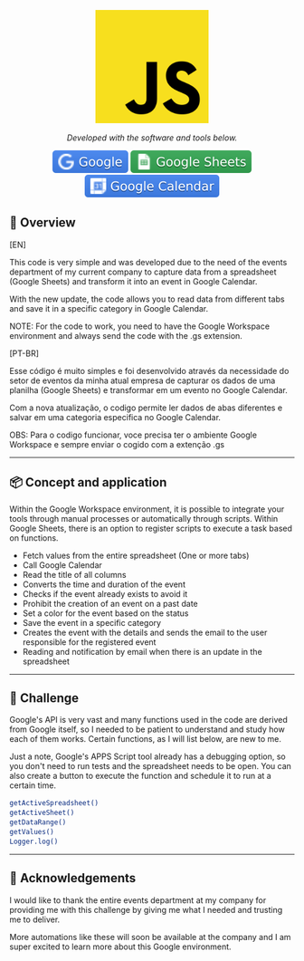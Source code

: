 <p align="center">
  <img src="img.shields.io/image/javaScript_logo.png" width="200" alt="Node Logo" /></a>
</p>

<p align="center">
		<em>Developed with the software and tools below.</em>
</p>

<p align="center">
    <img src="img.shields.io/badge/Google.svg?style=flat&logo=vitest&logoColor=white" alt="Google">
    <img src="img.shields.io/badge/GoogleSheets.svg?style=flat&logo=vitest&logoColor=white" alt="Google Sheets">
    <img src="img.shields.io/badge/GoogleCalendar.svg?style=flat&logo=vitest&logoColor=white" alt="Google Calendar">
</p>

## 📝 Overview

[EN]

This code is very simple and was developed due to the need of the events department of my current company to capture data from a spreadsheet (Google Sheets) and transform it into an event in Google Calendar.

With the new update, the code allows you to read data from different tabs and save it in a specific category in Google Calendar.

NOTE: For the code to work, you need to have the Google Workspace environment and always send the code with the .gs extension.

[PT-BR]

Esse código é muito simples e foi desenvolvido através da necessidade do setor de eventos da minha atual empresa de capturar os dados de uma planilha (Google Sheets) e transformar em um evento no Google Calendar.

Com a nova atualização, o codigo permite ler dados de abas diferentes e salvar em uma categoria especifica no Google Calendar.

OBS: Para o codigo funcionar, voce precisa ter o ambiente Google Workspace e sempre enviar o cogido com a extenção .gs

---

## 📦️ Concept and application

Within the Google Workspace environment, it is possible to integrate your tools through manual processes or automatically through scripts. Within Google Sheets, there is an option to register scripts to execute a task based on functions.

- Fetch values ​​from the entire spreadsheet (One or more tabs)
- Call Google Calendar
- Read the title of all columns
- Converts the time and duration of the event
- Checks if the event already exists to avoid it
- Prohibit the creation of an event on a past date
- Set a color for the event based on the status
- Save the event in a specific category
- Creates the event with the details and sends the email to the user responsible for the registered event
- Reading and notification by email when there is an update in the spreadsheet
---

## 📖 Challenge

Google's API is very vast and many functions used in the code are derived from Google itself, so I needed to be patient to understand and study how each of them works. Certain functions, as I will list below, are new to me.

Just a note, Google's APPS Script tool already has a debugging option, so you don't need to run tests and the spreadsheet needs to be open. You can also create a button to execute the function and schedule it to run at a certain time.

```sh
getActiveSpreadsheet()
getActiveSheet()
getDataRange()
getValues()
Logger.log()
```
---

## 🎉 Acknowledgements

I would like to thank the entire events department at my company for providing me with this challenge by giving me what I needed and trusting me to deliver.

More automations like these will soon be available at the company and I am super excited to learn more about this Google environment.
